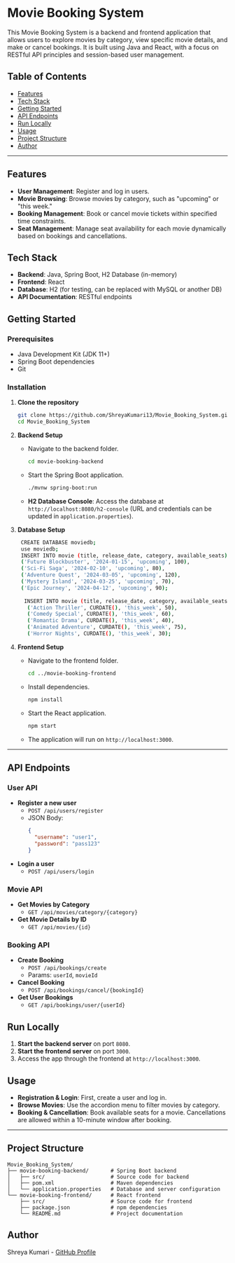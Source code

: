 
# Movie Booking System

This Movie Booking System is a backend and frontend application that allows users to explore movies by category, view specific movie details, and make or cancel bookings. It is built using Java and React, with a focus on RESTful API principles and session-based user management.

## Table of Contents
- [Features](#features)
- [Tech Stack](#tech-stack)
- [Getting Started](#getting-started)
- [API Endpoints](#api-endpoints)
- [Run Locally](#run-locally)
- [Usage](#usage)
- [Project Structure](#project-structure)
- [Author](#author)

---

## Features
- **User Management**: Register and log in users.
- **Movie Browsing**: Browse movies by category, such as "upcoming" or "this week."
- **Booking Management**: Book or cancel movie tickets within specified time constraints.
- **Seat Management**: Manage seat availability for each movie dynamically based on bookings and cancellations.

## Tech Stack
- **Backend**: Java, Spring Boot, H2 Database (in-memory)
- **Frontend**: React
- **Database**: H2 (for testing, can be replaced with MySQL or another DB)
- **API Documentation**: RESTful endpoints

## Getting Started

### Prerequisites
- Java Development Kit (JDK 11+)
- Spring Boot dependencies
- Git

### Installation
1. **Clone the repository**
   ```bash
   git clone https://github.com/ShreyaKumari13/Movie_Booking_System.git
   cd Movie_Booking_System
   ```

2. **Backend Setup**
   - Navigate to the backend folder.
     ```bash
     cd movie-booking-backend
     ```
   - Start the Spring Boot application.
     ```bash
     ./mvnw spring-boot:run
     ```
   - **H2 Database Console**:
     Access the database at `http://localhost:8080/h2-console` (URL and credentials can be updated in `application.properties`).
     
3. **Database Setup**
     ```bash
      CREATE DATABASE moviedb;
      use moviedb;
      INSERT INTO movie (title, release_date, category, available_seats) VALUES 
      ('Future Blockbuster', '2024-01-15', 'upcoming', 100),
      ('Sci-Fi Saga', '2024-02-10', 'upcoming', 80),
      ('Adventure Quest', '2024-03-05', 'upcoming', 120),
      ('Mystery Island', '2024-03-25', 'upcoming', 70),
      ('Epic Journey', '2024-04-12', 'upcoming', 90);
         
       INSERT INTO movie (title, release_date, category, available_seats) VALUES 
        ('Action Thriller', CURDATE(), 'this_week', 50),
        ('Comedy Special', CURDATE(), 'this_week', 60),
        ('Romantic Drama', CURDATE(), 'this_week', 40),
        ('Animated Adventure', CURDATE(), 'this_week', 75),
        ('Horror Nights', CURDATE(), 'this_week', 30);
    
     ```

4. **Frontend Setup**
   - Navigate to the frontend folder.
     ```bash
     cd ../movie-booking-frontend
     ```
   - Install dependencies.
     ```bash
     npm install
     ```
   - Start the React application.
     ```bash
     npm start
     ```
   - The application will run on `http://localhost:3000`.

---

## API Endpoints

### User API
- **Register a new user**
  - `POST /api/users/register`
  - JSON Body:
    ```json
    {
      "username": "user1",
      "password": "pass123"
    }
    ```
- **Login a user**
  - `POST /api/users/login`

### Movie API
- **Get Movies by Category**
  - `GET /api/movies/category/{category}`
- **Get Movie Details by ID**
  - `GET /api/movies/{id}`

### Booking API
- **Create Booking**
  - `POST /api/bookings/create`
  - Params: `userId`, `movieId`
- **Cancel Booking**
  - `POST /api/bookings/cancel/{bookingId}`
- **Get User Bookings**
  - `GET /api/bookings/user/{userId}`

## Run Locally

1. **Start the backend server** on port `8080`.
2. **Start the frontend server** on port `3000`.
3. Access the app through the frontend at `http://localhost:3000`.

## Usage
- **Registration & Login**: First, create a user and log in.
- **Browse Movies**: Use the accordion menu to filter movies by category.
- **Booking & Cancellation**: Book available seats for a movie. Cancellations are allowed within a 10-minute window after booking.

---

## Project Structure
```plaintext
Movie_Booking_System/
├── movie-booking-backend/       # Spring Boot backend
│   ├── src/                     # Source code for backend
│   ├── pom.xml                  # Maven dependencies
│   └── application.properties   # Database and server configuration
└── movie-booking-frontend/      # React frontend
    ├── src/                     # Source code for frontend
    ├── package.json             # npm dependencies
    └── README.md                # Project documentation
```

## Author
Shreya Kumari - [GitHub Profile](https://github.com/ShreyaKumari13)
